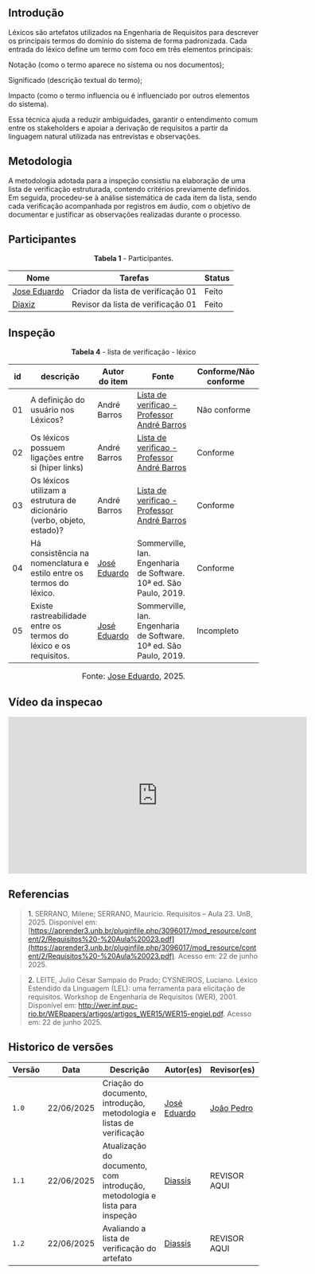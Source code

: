 ## Introdução 
Léxicos são artefatos utilizados na Engenharia de Requisitos para descrever os principais termos do domínio do sistema de forma padronizada. Cada entrada do léxico define um termo com foco em três elementos principais:

Notação (como o termo aparece no sistema ou nos documentos);

Significado (descrição textual do termo);

Impacto (como o termo influencia ou é influenciado por outros elementos do sistema).

Essa técnica ajuda a reduzir ambiguidades, garantir o entendimento comum entre os stakeholders e apoiar a derivação de requisitos a partir da linguagem natural utilizada nas entrevistas e observações.

## Metodologia 
A metodologia adotada para a inspeção consistiu na elaboração de uma lista de verificação estruturada, contendo critérios previamente definidos. Em seguida, procedeu-se à análise sistemática de cada item da lista, sendo cada verificação acompanhada por registros em áudio, com o objetivo de documentar e justificar as observações realizadas durante o processo.
## Participantes 

<p style="text-align: center"><b>Tabela 1</b> - Participantes.</p>

| Nome                                               | Tarefas                            | Status  | 
| -------------------------------------------------- | ---------------------------------- | ------- | 
| [Jose Eduardo](https://github.com/jevprado)         | Criador da lista de verificação 01 | Feito   | 
| [Diaxiz](https://github.com/Diaxiz)               | Revisor da lista de verificação 01 | Feito | 


## Inspeção 

<p style="text-align: center"><b>Tabela 4</b> - lista de verificação - léxico</p>

| id    | descrição                                                                                    | Autor do item      | Fonte                                                                                  | Conforme/Não conforme |
| ----- | -------------------------------------------------------------------------------------------- | ------------------ | -------------------------------------------------------------------------------------- | --------------------- |
| 01 |A definição do usuário nos Léxicos?    | André Barros | [Lista de verificao - Professor André Barros]() |        Não conforme           |
| 02 | Os léxicos possuem ligações entre si (hiper links)             | André Barros | [Lista de verificao - Professor André Barros]()                                |      Conforme                 |
| 03 | Os léxicos utilizam a estrutura de dicionário (verbo, objeto, estado)?                 | André Barros | [Lista de verificao - Professor André Barros]()                     |          Conforme             |
| 04 | Há consistência na nomenclatura e estilo entre os termos do léxico.                | [José Eduardo](https://github.com/jevprado)                     |   Sommerville, Ian. Engenharia de Software. 10ª ed. São Paulo, 2019.                    | Conforme
| 05 | Existe rastreabilidade entre os termos do léxico e os requisitos.              |[José Eduardo](https://github.com/jevprado)                     |  Sommerville, Ian. Engenharia de Software. 10ª ed. São Paulo, 2019.                     | Incompleto


<font size="3"><p style="text-align: center">Fonte: [Jose Eduardo](https://github.com/jevprado), 2025.</p></font>


## Vídeo da inspecao 

<iframe width="600" height="315" 
        src="https://youtu.be/Bud7RyqgJHY" 
        title="YouTube video player" 
        frameborder="0" 
        allow="accelerometer; autoplay; clipboard-write; encrypted-media; gyroscope; picture-in-picture; web-share" 
        referrerpolicy="strict-origin-when-cross-origin" 
        allowfullscreen>
</iframe>



## Referencias 

> <a>1.</a> SERRANO, Milene; SERRANO, Maurício. Requisitos – Aula 23. UnB, 2025. Disponível em: [https://aprender3.unb.br/pluginfile.php/3096017/mod_resource/content/2/Requisitos%20-%20Aula%20023.pdf](https://aprender3.unb.br/pluginfile.php/3096017/mod_resource/content/2/Requisitos%20-%20Aula%20023.pdf). Acesso em: 22 de junho 2025.
>


><a>2.</a> LEITE, Julio César Sampaio do Prado; CYSNEIROS, Luciano. Léxico Estendido da Linguagem (LEL): uma ferramenta para elicitação de requisitos. Workshop de Engenharia de Requisitos (WER), 2001. Disponível em: http://wer.inf.puc-rio.br/WERpapers/artigos/artigos_WER15/WER15-engiel.pdf. Acesso em: 22 de junho 2025.
>

## Historico de versões

| Versão | Data       | Descrição                                      | Autor(es)                                      | Revisor(es)                                    |
| ------ | ---------- | ---------------------------------------------- | ---------------------------------------------- | ---------------------------------------------- |
| `1.0`   | 22/06/2025 | Criação do documento, introdução, metodologia e listas de verificação | [José Eduardo](https://github.com/jevprado)    |  [João Pedro](https://github.com/JpRodrigues2) |
| `1.1`   | 22/06/2025 | Atualização do documento, com introdução, metodologia e lista para inspeção | [Diassis](https://github.com/Diaxiz)    | REVISOR AQUI |
| `1.2`   | 22/06/2025 | Avaliando a lista de verificação do artefato | [Diassis](https://github.com/Diaxiz)    | REVISOR AQUI |
